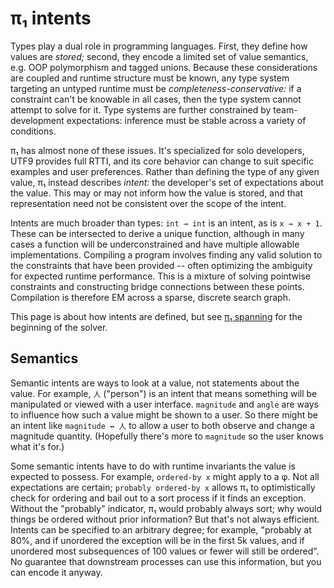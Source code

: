 # π₁ intents
Types play a dual role in programming languages. First, they define how values are _stored;_ second, they encode a limited set of value semantics, e.g. OOP polymorphism and tagged unions. Because these considerations are coupled and runtime structure must be known, any type system targeting an untyped runtime must be _completeness-conservative:_ if a constraint can't be knowable in all cases, then the type system cannot attempt to solve for it. Type systems are further constrained by team-development expectations: inference must be stable across a variety of conditions.

π₁ has almost none of these issues. It's specialized for solo developers, UTF9 provides full RTTI, and its core behavior can change to suit specific examples and user preferences. Rather than defining the type of any given value, π₁ instead describes _intent:_ the developer's set of expectations about the value. This may or may not inform how the value is stored, and that representation need not be consistent over the scope of the intent.

Intents are much broader than types: `int → int` is an intent, as is `x → x + 1`. These can be intersected to derive a unique function, although in many cases a function will be underconstrained and have multiple allowable implementations. Compiling a program involves finding any valid solution to the constraints that have been provided -- often optimizing the ambiguity for expected runtime performance. This is a mixture of solving pointwise constraints and constructing bridge connections between these points. Compilation is therefore EM across a sparse, discrete search graph.

This page is about how intents are defined, but see [π₁ spanning](pi1-spanning.md) for the beginning of the solver.


## Semantics
Semantic intents are ways to look at a value, not statements about the value. For example, `人` ("person") is an intent that means something will be manipulated or viewed with a user interface. `magnitude` and `angle` are ways to influence how such a value might be shown to a user. So there might be an intent like `magnitude ↔ 人` to allow a user to both observe and change a magnitude quantity. (Hopefully there's more to `magnitude` so the user knows what it's for.)

Some semantic intents have to do with runtime invariants the value is expected to possess. For example, `ordered-by x` might apply to a φ. Not all expectations are certain; `probably ordered-by x` allows π₁ to optimistically check for ordering and bail out to a sort process if it finds an exception. Without the "probably" indicator, π₁ would probably always sort; why would things be ordered without prior information? But that's not always efficient. Intents can be specified to an arbitrary degree; for example, "probably at 80%, and if unordered the exception will be in the first 5k values, and if unordered most subsequences of 100 values or fewer will still be ordered". No guarantee that downstream processes can use this information, but you can encode it anyway.
